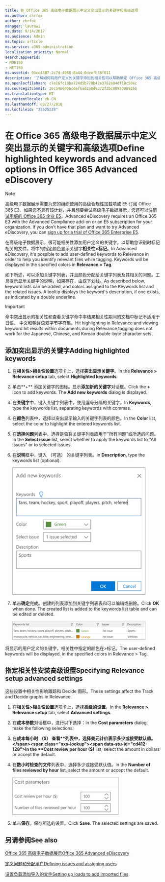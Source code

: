 ```yaml
---
title: 在 Office 365 高级电子数据展示中定义突出显示的关键字和高级选项
ms.author: chrfox
author: chrfox
manager: laurawi
ms.date: 9/14/2017
ms.audience: Admin
ms.topic: article
ms.service: o365-administration
localization_priority: Normal
search.appverid:
- MOE150
- MET150
ms.assetid: 03cc4387-2c7d-4058-8a44-0deefb58f011
description: '了解如何将用户定义的关键字添加到相关性可以帮助确定 Office 365 高级电子数据展示中标记时相关文件并指定成本参数。  '
ms.openlocfilehash: c7e16fc18ba724d5b778b42e3782e04df10c50ec
ms.sourcegitcommit: 36c5466056cdef6ad2a8d9372f2bc009a30892bb
ms.translationtype: MT
ms.contentlocale: zh-CN
ms.lasthandoff: 08/27/2018
ms.locfileid: "22525238"
---
```

# <a name="define-highlighted-keywords-and-advanced-options-in-office-365-advanced-ediscovery"></a><span data-ttu-id="cd412-103">在 Office 365 高级电子数据展示中定义突出显示的关键字和高级选项</span><span class="sxs-lookup"><span data-stu-id="cd412-103">Define highlighted keywords and advanced options in Office 365 Advanced eDiscovery</span></span>

> [!NOTE]
> <span data-ttu-id="cd412-p101">高级电子数据展示需要为您的组织使用的高级合规性加载项或 E5 订阅 Office 365 E3。如果您不具有该计划，并且想要尝试高级电子数据展示，您还可以[注册试用版的 Office 365 企业 E5](https://go.microsoft.com/fwlink/p/?LinkID=698279)。</span><span class="sxs-lookup"><span data-stu-id="cd412-p101">Advanced eDiscovery requires an Office 365 E3 with the Advanced Compliance add-on or an E5 subscription for your organization. If you don't have that plan and want to try Advanced eDiscovery, you can [sign up for a trial of Office 365 Enterprise E5](https://go.microsoft.com/fwlink/p/?LinkID=698279).</span></span> 
  
<span data-ttu-id="cd412-p102">在高级电子数据展示，很可能相关性添加用户定义的关键字，以帮助您识别时标记相关的文件。将中的指定颜色显示关键字**相关性\>标记**。</span><span class="sxs-lookup"><span data-stu-id="cd412-p102">In Advanced eDiscovery, it's possible to add user-defined keywords to Relevance in order to help you identify relevant files while tagging. Keywords will be displayed in the specified colors in **Relevance \> Tag**.</span></span> 
  
<span data-ttu-id="cd412-p103">如下所述，可以添加关键字列表，并且颜色分配给关键字列表及其相关的问题。工具提示显示关键字的说明，如果存在，由双下划线。</span><span class="sxs-lookup"><span data-stu-id="cd412-p103">As described below, keyword lists can be added, and colors assigned to the Keywords list and the related issues. A tooltip displays the keyword's description, if one exists, as indicated by a double underline.</span></span>
  
> [!IMPORTANT]
> <span data-ttu-id="cd412-110">命中突出显示的相关性和查看关键字命中率结果相关性期间的文档中标记不适用于日语、 中文和朝鲜语双字节字符集。</span><span class="sxs-lookup"><span data-stu-id="cd412-110">Hit highlighting in Relevance and viewing keyword hit results within documents during Relevance tagging does not work for the Japanese, Chinese, and Korean double-byte character sets.</span></span> 
  
## <a name="adding-highlighted-keywords"></a><span data-ttu-id="cd412-111">添加突出显示的关键字</span><span class="sxs-lookup"><span data-stu-id="cd412-111">Adding highlighted keywords</span></span>

1. <span data-ttu-id="cd412-112">在**相关性\>相关性设置**选项卡上，选择**突出显示关键字**。</span><span class="sxs-lookup"><span data-stu-id="cd412-112">In the **Relevance \> Relevance setup** tab, select **Highlighted keywords**.</span></span>
    
2. <span data-ttu-id="cd412-p104">单击**+** 添加关键字的图标。显示**添加新的关键字**对话框。</span><span class="sxs-lookup"><span data-stu-id="cd412-p104">Click the **+** icon to add keywords. The **Add new keywords** dialog is displayed.</span></span> 
    
3. <span data-ttu-id="cd412-115">在**关键字**中，键入关键字列表中，使用逗号分隔的关键字。</span><span class="sxs-lookup"><span data-stu-id="cd412-115">In **Keywords**, type the keywords list, separating keywords with commas.</span></span> 
    
4. <span data-ttu-id="cd412-116">在**颜色**列表中，选择以突出显示输入的关键字列表的颜色。</span><span class="sxs-lookup"><span data-stu-id="cd412-116">In the **Color** list, select the color to highlight the entered keywords list.</span></span> 
    
5. <span data-ttu-id="cd412-117">在**选择问题**列表中，选择是否将关键字列表应用于"所有问题"或所选的问题。</span><span class="sxs-lookup"><span data-stu-id="cd412-117">In the **Select issue** list, select whether to apply the keywords list to "All issues" or to selected issues.</span></span> 
    
6. <span data-ttu-id="cd412-118">在**说明**框中，键入 （可选） 的关键字列表。</span><span class="sxs-lookup"><span data-stu-id="cd412-118">In **Description**, type the keywords list (optional).</span></span>
    
    ![添加新的关键字](media/1683a71f-0875-48fc-b4ef-01f3b0e8e8e9.png)
  
7. <span data-ttu-id="cd412-p105">单击**确定**完成。创建的列表添加到关键字列表表和可以编辑或删除。</span><span class="sxs-lookup"><span data-stu-id="cd412-p105">Click **OK** when done. The created list is added to the keywords list table and can be edited or deleted.</span></span> 
    
    ![相关性设置关键字列表](media/a05d5ec0-8bde-470d-97e2-456b169281d6.png)
  
<span data-ttu-id="cd412-123">将显示的用户定义的关键字，相关性中指定的颜色在\>标记。</span><span class="sxs-lookup"><span data-stu-id="cd412-123">The user-defined keywords will be displayed, in the specified colors in Relevance \> Tag.</span></span> 
  
## <a name="specifying-relevance-setup-advanced-settings"></a><span data-ttu-id="cd412-124">指定相关性安装高级设置</span><span class="sxs-lookup"><span data-stu-id="cd412-124">Specifying Relevance setup advanced settings</span></span>

<span data-ttu-id="cd412-125">这些设置中相关性影响跟踪和 Decide 图形。</span><span class="sxs-lookup"><span data-stu-id="cd412-125">These settings affect the Track and Decide graphs in Relevance.</span></span>
  
1. <span data-ttu-id="cd412-126">在**相关性\>相关性设置**选项卡上，选择**高级的设置**。</span><span class="sxs-lookup"><span data-stu-id="cd412-126">In the **Relevance \> Relevance setup** tab, select **Advanced settings**.</span></span>
    
2. <span data-ttu-id="cd412-127">在**成本参数**对话框中，进行以下选择：</span><span class="sxs-lookup"><span data-stu-id="cd412-127">In the **Cost parameters** dialog, make the following selections:</span></span> 
    
1. <span data-ttu-id="cd412-128">在**成本每小时 （$） 查看**列表中，选择美元计价表示多少或接受默认值。</span><span class="sxs-lookup"><span data-stu-id="cd412-128">In the **Cost review per hour ($)** list, select the amount in dollars or accept the default.</span></span> 
    
2. <span data-ttu-id="cd412-129">在**数小时检查的文件**列表中，选择多少或接受默认值。</span><span class="sxs-lookup"><span data-stu-id="cd412-129">In the **Number of files reviewed by hour** list, select the amount or accept the default.</span></span> 
    
    ![成本参数的相关性设置](media/bab7b5b7-6297-4e7c-b0a6-ba5aa8b21787.png)
  
3. <span data-ttu-id="cd412-p106">单击**保存**。保存所选的设置。</span><span class="sxs-lookup"><span data-stu-id="cd412-p106">Click **Save**. The selected settings are saved.</span></span>
    
## <a name="see-also"></a><span data-ttu-id="cd412-133">另请参阅</span><span class="sxs-lookup"><span data-stu-id="cd412-133">See also</span></span>

[<span data-ttu-id="cd412-134">Office 365 高级电子数据展示</span><span class="sxs-lookup"><span data-stu-id="cd412-134">Office 365 Advanced eDiscovery</span></span>](office-365-advanced-ediscovery.md)
  
[<span data-ttu-id="cd412-135">定义问题和分配用户</span><span class="sxs-lookup"><span data-stu-id="cd412-135">Defining issues and assigning users</span></span>](define-issues-and-assign-users.md)
  
[<span data-ttu-id="cd412-136">设置负载添加导入的文件</span><span class="sxs-lookup"><span data-stu-id="cd412-136">Setting up loads to add imported files</span></span>](set-up-loads-to-add-imported-files.md)

